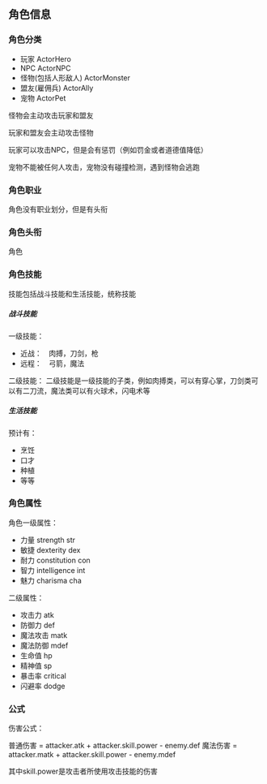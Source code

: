 ## 角色信息

### 角色分类

- 玩家 ActorHero
- NPC ActorNPC
- 怪物(包括人形敌人) ActorMonster
- 盟友(雇佣兵) ActorAlly
- 宠物 ActorPet

怪物会主动攻击玩家和盟友

玩家和盟友会主动攻击怪物

玩家可以攻击NPC，但是会有惩罚（例如罚金或者道德值降低）

宠物不能被任何人攻击，宠物没有碰撞检测，遇到怪物会逃跑


### 角色职业

角色没有职业划分，但是有头衔

### 角色头衔

角色

### 角色技能

技能包括战斗技能和生活技能，统称技能

##### 战斗技能

一级技能：
- 近战：　肉搏，刀剑，枪
- 远程：　弓箭，魔法

二级技能：
二级技能是一级技能的子类，例如肉搏类，可以有穿心掌，刀剑类可以有二刀流，魔法类可以有火球术，闪电术等

##### 生活技能

预计有：
- 烹饪
- 口才
- 种植
- 等等


### 角色属性

角色一级属性：

- 力量 strength str
- 敏捷 dexterity dex
- 耐力 constitution con
- 智力 intelligence int
- 魅力 charisma cha


二级属性：

- 攻击力 atk
- 防御力 def
- 魔法攻击 matk
- 魔法防御 mdef
- 生命值 hp
- 精神值 sp
- 暴击率 critical
- 闪避率 dodge


### 公式

伤害公式：

普通伤害 = attacker.atk + attacker.skill.power - enemy.def
魔法伤害 = attacker.matk + attacker.skill.power - enemy.mdef

其中skill.power是攻击者所使用攻击技能的伤害
